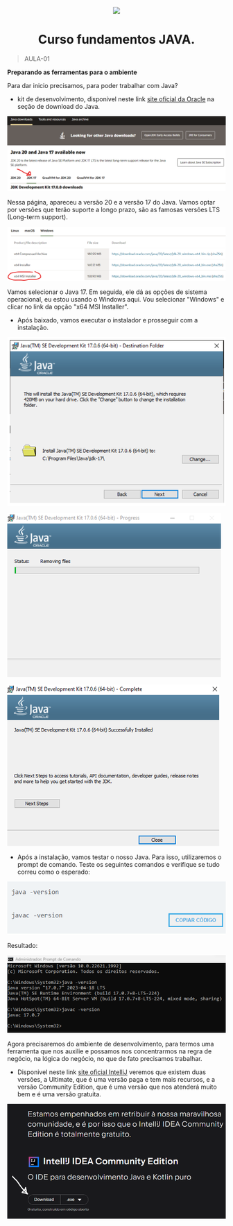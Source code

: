 <p align="center">
<img loading="lazy" src="http://img.shields.io/static/v1?label=STATUS&message=EM%20DESENVOLVIMENTO&color=GREEN&style=for-the-badge"/>
</p>

<h1 align="center"> Curso fundamentos JAVA. </h1>

>AULA-01

**Preparando as ferramentas para o ambiente**

Para dar inicio precisamos, para poder trabalhar com Java?
* kit de desenvolvimento, disponivel neste link [site oficial da Oracle](https://www.oracle.com/br/java/technologies/downloads/) na seção de download do Java.
 

![img_3.png](img/jdk/img_3.png)


Nessa página, apareceu a versão 20 e a versão 17 do Java. Vamos optar por versões que terão suporte a longo prazo, são as famosas versões LTS (Long-term support).


![img_4.png](img/jdk/img_4.png)


<p>Vamos selecionar o Java 17. Em seguida, ele dá as opções de sistema operacional, eu estou usando o Windows aqui. Vou selecionar "Windows" e clicar no link da opção "x64 MSI Installer".</p>


* Após baixado, vamos executar o instalador e prosseguir com a instalação.

![img.png](img/instalacao/img.png)

![img_1.png](img/instalacao/img_1.png)

![img_2.png](img/instalacao/img_2.png)

* Após a instalação, vamos testar o nosso Java. Para isso, utilizaremos o prompt de comando. Teste os seguintes comandos e verifique se tudo correu como o esperado:

![img_3.png](img/instalacao/img_3.png)

Resultado:

![img_5.png](img/jdk/img_5.png)

<p>Agora precisaremos do ambiente de desenvolvimento, para termos uma ferramenta que nos auxilie e possamos nos concentrarmos na regra de negócio, na lógica do negócio, no que de fato precisamos trabalhar.</p>



* Disponivel neste link [site oficial IntelliJ](https://www.jetbrains.com/idea/download/?section=windows) veremos que existem duas versões, a Ultimate, que é uma versão paga e tem mais recursos, e a versão Community Edition, que é uma versão que nos atenderá muito bem e é uma versão gratuita.


![img.png](img/jdk/img.png)

